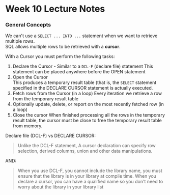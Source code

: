 # Week 10 Lecture Notes

### General Concepts

We can't use a ```SELECT ... INTO ...``` statement when we want to retrieve
multiple rows.  
SQL allows multiple rows to be retrieved with a **cursor**.

With a Cursor you must perform the following tasks:

1. Declare the Cursor - Similar to a ```DCL-F``` (declare file) statement
   This statement can be placed anywhere before the OPEN statement
2. Open the Cursor  
   This produces a temporary result table (that is, the ```SELECT``` statement
   specified in the DECLARE CURSOR statement is actually executed.
3. Fetch rows from the Cursor (in a loop)
   Every iteration we retrieve a row from the temporary result table
4. Optionally update, delete, or report on the most recently fetched row (in a 
   loop)
5. Close the cursor
   When finished processing all the rows in the temporary result table, the
   cursor must be close to free the temporary result table from memory.

Declare file (DCL-F) vs DECLARE CURSOR:  
> Unlike the DCL-F statement, A cursor declaration can specify row selection,
> derived columns, union and other data manipulations.

AND:
> When you use DCL-F, you cannot include the library name, you must ensure that
> the library is in your library at compile time. When you declare a cursor, you
> can have a qualified name so you don't need to worry about the library in your
> library list
